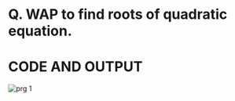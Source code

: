 # Q. WAP to find roots of quadratic equation.
# CODE AND OUTPUT
![prg 1 ](https://github.com/user-attachments/assets/485c3fc7-22b7-4faa-847a-5f4e39c6de30)
